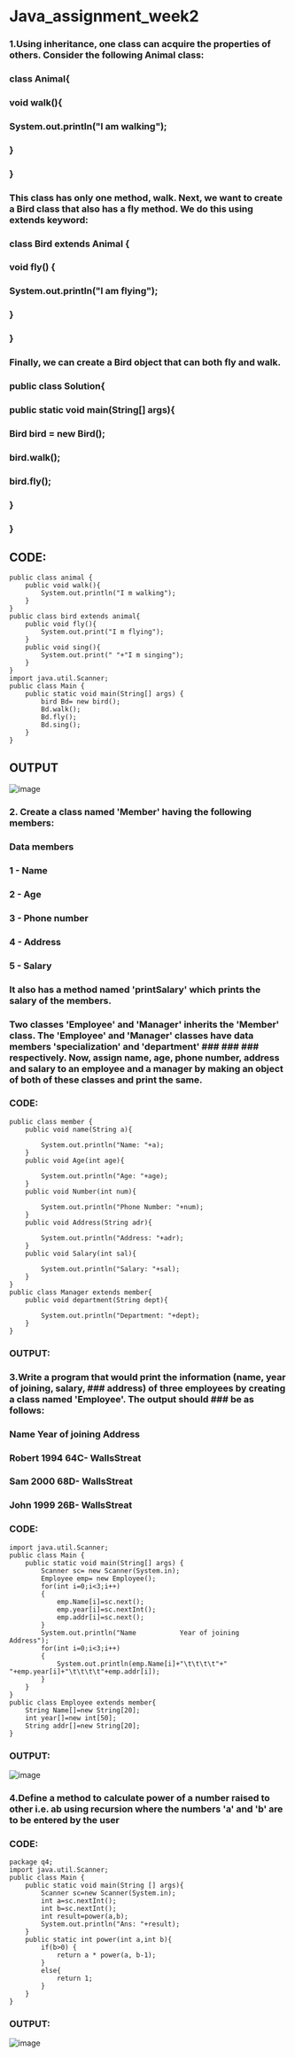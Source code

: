 # Java_assignment_week2
### 1.Using inheritance, one class can acquire the properties of others. Consider the following Animal class:
### class Animal{
###     void walk(){
###         System.out.println("I am walking");
###     }
### }
### This class has only one method, walk. Next, we want to create a Bird class that also has a fly method. We do this using extends keyword:
### class Bird extends Animal {
###     void fly() {
###         System.out.println("I am flying");
###     }
### }


### Finally, we can create a Bird object that can both fly and walk.
### public class Solution{
###    public static void main(String[] args){
###       Bird bird = new Bird();
###       bird.walk();
###       bird.fly();
###    }
### }

## CODE:
~~~
public class animal {
    public void walk(){
        System.out.println("I m walking");
    }
}
public class bird extends animal{
    public void fly(){
        System.out.print("I m flying");
    }
    public void sing(){
        System.out.print(" "+"I m singing");
    }
}
import java.util.Scanner;
public class Main {
    public static void main(String[] args) {
        bird Bd= new bird();
        Bd.walk();
        Bd.fly();
        Bd.sing();
    }
}
~~~

## OUTPUT
![image](https://user-images.githubusercontent.com/93427264/226088152-ccb794eb-b79c-499a-a236-a570fd2d99a2.png)

### 2. Create a class named 'Member' having the following members:
### Data members
### 1 - Name
### 2 - Age
### 3 - Phone number
### 4 - Address
### 5 - Salary
### It also has a method named 'printSalary' which prints the salary of the members.
### Two classes 'Employee' and 'Manager' inherits the 'Member' class. The 'Employee' and 'Manager' classes have data members 'specialization' and 'department' ### ### ### respectively. Now, assign name, age, phone number, address and salary to an employee and a manager by making an object of both of these classes and print the same.

### CODE:
~~~
public class member {
    public void name(String a){

        System.out.println("Name: "+a);
    }
    public void Age(int age){

        System.out.println("Age: "+age);
    }
    public void Number(int num){

        System.out.println("Phone Number: "+num);
    }
    public void Address(String adr){

        System.out.println("Address: "+adr);
    }
    public void Salary(int sal){

        System.out.println("Salary: "+sal);
    }
}
public class Manager extends member{
    public void department(String dept){

        System.out.println("Department: "+dept);
    }
}
~~~
### OUTPUT:


###  3.Write a program that would print the information (name, year of joining, salary, ###  address) of three employees by creating a class named 'Employee'. The output should ###  be as follows:
###  Name        Year of joining        Address
###  Robert            1994                64C- WallsStreat
###  Sam                2000                68D- WallsStreat
###  John                1999                26B- WallsStreat
### CODE:
~~~
import java.util.Scanner;
public class Main {
    public static void main(String[] args) {
        Scanner sc= new Scanner(System.in);
        Employee emp= new Employee();
        for(int i=0;i<3;i++)
        {
            emp.Name[i]=sc.next();
            emp.year[i]=sc.nextInt();
            emp.addr[i]=sc.next();
        }
        System.out.println("Name           Year of joining           Address");
        for(int i=0;i<3;i++)
        {
            System.out.println(emp.Name[i]+"\t\t\t\t"+"  "+emp.year[i]+"\t\t\t\t"+emp.addr[i]);
        }
    }
}
public class Employee extends member{
    String Name[]=new String[20];
    int year[]=new int[50];
    String addr[]=new String[20];
}
~~~
### OUTPUT:
![image](https://user-images.githubusercontent.com/93427264/226090254-9df10bd8-e285-4f19-a21e-81242bfee6e3.png)

### 4.Define a method to calculate power of a number raised to other i.e. ab using recursion where the numbers 'a' and 'b' are to be entered by the user
### CODE:
~~~
package q4;
import java.util.Scanner;
public class Main {
    public static void main(String [] args){
        Scanner sc=new Scanner(System.in);
        int a=sc.nextInt();
        int b=sc.nextInt();
        int result=power(a,b);
        System.out.println("Ans: "+result);
    }
    public static int power(int a,int b){
        if(b>0) {
            return a * power(a, b-1);
        }
        else{
            return 1;
        }
    }
}

~~~
### OUTPUT:
![image](https://user-images.githubusercontent.com/93427264/226099195-e930f66f-8e71-4b39-8e2d-10c1c92b31a5.png)
